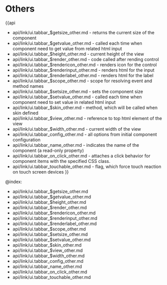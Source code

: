 Others
=======

{{api
- api/link/ui.tabbar_$getsize_other.md - returns the current size of the component
- api/link/ui.tabbar_$getvalue_other.md - called each time when component need to get value from related html input
- api/link/ui.tabbar_$height_other.md - current height of the view
- api/link/ui.tabbar_$render_other.md - code called after rending control
- api/link/ui.tabbar_$rendericon_other.md - renders icon for the control
- api/link/ui.tabbar_$renderinput_other.md - renders html for the input
- api/link/ui.tabbar_$renderlabel_other.md - renders html for the label
- api/link/ui.tabbar_$scope_other.md - scope for resolving event and method names
- api/link/ui.tabbar_$setsize_other.md - sets the component size
- api/link/ui.tabbar_$setvalue_other.md - called each time when component need to set value in related html input
- api/link/ui.tabbar_$skin_other.md - method, which will be called when skin defined
- api/link/ui.tabbar_$view_other.md - reference to top html element of the view
- api/link/ui.tabbar_$width_other.md - current width of the view
- api/link/ui.tabbar_config_other.md - all options from initial component configuration
- api/link/ui.tabbar_name_other.md - indicates the name of the component (a read-only property)
- api/link/ui.tabbar_on_click_other.md - attaches a click behavior for component items with the specified CSS class.
- api/link/ui.tabbar_touchable_other.md - flag, which force touch reaction on touch screen devices
}}

@index:
- api/link/ui.tabbar_$getsize_other.md
- api/link/ui.tabbar_$getvalue_other.md
- api/link/ui.tabbar_$height_other.md
- api/link/ui.tabbar_$render_other.md
- api/link/ui.tabbar_$rendericon_other.md
- api/link/ui.tabbar_$renderinput_other.md
- api/link/ui.tabbar_$renderlabel_other.md
- api/link/ui.tabbar_$scope_other.md
- api/link/ui.tabbar_$setsize_other.md
- api/link/ui.tabbar_$setvalue_other.md
- api/link/ui.tabbar_$skin_other.md
- api/link/ui.tabbar_$view_other.md
- api/link/ui.tabbar_$width_other.md
- api/link/ui.tabbar_config_other.md
- api/link/ui.tabbar_name_other.md
- api/link/ui.tabbar_on_click_other.md
- api/link/ui.tabbar_touchable_other.md


